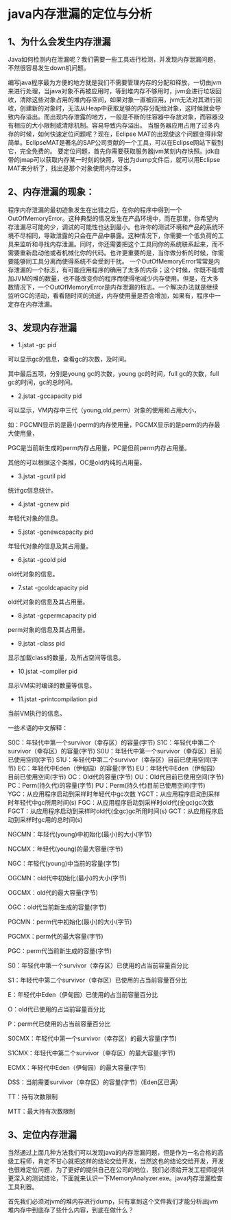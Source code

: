 # java内存泄漏的定位与分析

## 1、为什么会发生内存泄漏

Java如何检测内在泄漏呢？我们需要一些工具进行检测，并发现内存泄漏问题，不然很容易发生down机问题。

编写java程序最为方便的地方就是我们不需要管理内存的分配和释放，一切由jvm来进行处理，当java对象不再被应用时，等到堆内存不够用时，jvm会进行垃圾回收，清除这些对象占用的堆内存空间，如果对象一直被应用，jvm无法对其进行回收，创建新的对象时，无法从Heap中获取足够的内存分配给对象，这时候就会导致内存溢出。而出现内存泄露的地方，一般是不断的往容器中存放对象，而容器没有相应的大小限制或清除机制。容易导致内存溢出。
当服务器应用占用了过多内存的时候，如何快速定位问题呢？现在，Eclipse MAT的出现使这个问题变得非常简单。EclipseMAT是著名的SAP公司贡献的一个工具，可以在Eclipse网站下载到它，完全免费的。
要定位问题，首先你需要获取服务器jvm某刻内存快照。jdk自带的jmap可以获取内存某一时刻的快照，导出为dump文件后，就可以用Eclipse MAT来分析了，找出是那个对象使用内存过多。

## 2、内存泄漏的现象：

程序内存泄漏的最初迹象发生在出错之后，在你的程序中得到一个OutOfMemoryError。这种典型的情况发生在产品环境中，而在那里，你希望内存泄漏尽可能的少，调试的可能性也达到最小。也许你的测试环境和产品的系统环境不尽相同，导致泄露的只会在产品中暴露。这种情况下，你需要一个低负荷的工具来监听和寻找内存泄漏。同时，你还需要把这个工具同你的系统联系起来，而不需要重新启动他或者机械化你的代码。也许更重要的是，当你做分析的时候，你需要能够同工具分离而使得系统不会受到干扰。
一个OutOfMemoryError常常是内存泄漏的一个标志，有可能应用程序的确用了太多的内存；这个时候，你既不能增加JVM的堆的数量，也不能改变你的程序而使得他减少内存使用。但是，在大多数情况下，一个OutOfMemoryError是内存泄漏的标志。一个解决办法就是继续监听GC的活动，看看随时间的流逝，内存使用量是否会增加，如果有，程序中一定存在内存泄漏。

## 3、发现内存泄漏

* 1.jstat -gc pid

可以显示gc的信息，查看gc的次数，及时间。

其中最后五项，分别是young gc的次数，young gc的时间，full gc的次数，full gc的时间，gc的总时间。

* 2.jstat -gccapacity pid

可以显示，VM内存中三代（young,old,perm）对象的使用和占用大小，

如：PGCMN显示的是最小perm的内存使用量，PGCMX显示的是perm的内存最大使用量，

PGC是当前新生成的perm内存占用量，PC是但前perm内存占用量。

其他的可以根据这个类推，OC是old内纯的占用量。

* 3.jstat -gcutil pid

统计gc信息统计。

* 4.jstat -gcnew pid

年轻代对象的信息。

* 5.jstat -gcnewcapacity pid

年轻代对象的信息及其占用量。

* 6.jstat -gcold pid

old代对象的信息。

* 7.stat -gcoldcapacity pid

old代对象的信息及其占用量。

* 8.jstat -gcpermcapacity pid

perm对象的信息及其占用量。

* 9.jstat -class pid

显示加载class的数量，及所占空间等信息。

* 10.jstat -compiler pid

显示VM实时编译的数量等信息。

* 11.jstat -printcompilation pid

当前VM执行的信息。

一些术语的中文解释：

S0C：年轻代中第一个survivor（幸存区）的容量(字节)
S1C：年轻代中第二个survivor（幸存区）的容量(字节)
S0U：年轻代中第一个survivor（幸存区）目前已使用空间(字节)
S1U：年轻代中第二个survivor（幸存区）目前已使用空间(字节)
EC：年轻代中Eden（伊甸园）的容量(字节)
EU：年轻代中Eden（伊甸园）目前已使用空间(字节)
OC：Old代的容量(字节)
OU：Old代目前已使用空间(字节)
PC：Perm(持久代)的容量(字节)
PU：Perm(持久代)目前已使用空间(字节)
YGC：从应用程序启动到采样时年轻代中gc次数
YGCT：从应用程序启动到采样时年轻代中gc所用时间(s)
FGC：从应用程序启动到采样时old代(全gc)gc次数
FGCT：从应用程序启动到采样时old代(全gc)gc所用时间(s)
GCT：从应用程序启动到采样时gc用的总时间(s)

NGCMN：年轻代(young)中初始化(最小)的大小(字节)

NGCMX：年轻代(young)的最大容量(字节)

NGC：年轻代(young)中当前的容量(字节)

OGCMN：old代中初始化(最小)的大小(字节)

OGCMX：old代的最大容量(字节)

OGC：old代当前新生成的容量(字节)

PGCMN：perm代中初始化(最小)的大小(字节)

PGCMX：perm代的最大容量(字节)

PGC：perm代当前新生成的容量(字节)

S0：年轻代中第一个survivor（幸存区）已使用的占当前容量百分比

S1：年轻代中第二个survivor（幸存区）已使用的占当前容量百分比

E：年轻代中Eden（伊甸园）已使用的占当前容量百分比

O：old代已使用的占当前容量百分比

P：perm代已使用的占当前容量百分比

S0CMX：年轻代中第一个survivor（幸存区）的最大容量(字节)

S1CMX：年轻代中第二个survivor（幸存区）的最大容量(字节)

ECMX：年轻代中Eden（伊甸园）的最大容量(字节)

DSS：当前需要survivor（幸存区）的容量(字节)（Eden区已满）

TT：持有次数限制

MTT：最大持有次数限制

## 3、定位内存泄漏

当然通过上面几种方法我们可以发现java的内存泄漏问题，但是作为一名合格的高级工程师，肯定不甘心就把这样的结论交给开发，当然这也的结论交给开发，开发也很难定位问题，为了更好的提供自己在公司的地位，我们必须给开发工程师提供更深入的测试结论，下面就来认识一下MemoryAnalyzer.exe。java内存泄漏检查工具利器。

首先我们必须对jvm的堆内存进行dump，只有拿到这个文件我们才能分析出jvm堆内存中到底存了些什么内容，到底在做什么？